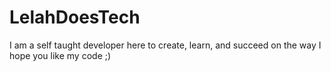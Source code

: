 # LelahDoesTech
I am a self taught developer here to create, learn, and succeed on the way 
I hope you like my code ;)
